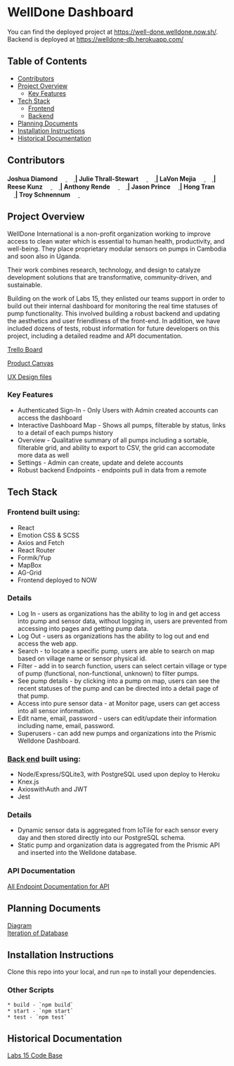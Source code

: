 # WellDone Dashboard

You can find the deployed project at https://well-done.welldone.now.sh/.
<br> Backend is deployed at https://welldone-db.herokuapp.com/ 

## Table of Contents
- [Contributors](https://github.com/labs17-WellDone/frontend_new/tree/mini-master#contributors)
- [Project Overview](https://github.com/labs17-WellDone/frontend_new/tree/mini-master#project-overview)
  - [Key Features](https://github.com/labs17-WellDone/frontend_new/tree/mini-master#key-features)
- [Tech Stack](https://github.com/labs17-WellDone/frontend_new/tree/mini-master#tech-stack)
  - [Frontend](https://github.com/labs17-WellDone/frontend_new/tree/mini-master#frontend-built-using)
  - [Backend](https://github.com/labs17-WellDone/frontend_new/tree/mini-master#back-end-built-using)
- [Planning Documents](https://github.com/labs17-WellDone/frontend_new/tree/mini-master#planning-documents)
- [Installation Instructions](https://github.com/labs17-WellDone/frontend_new/tree/mini-master#installation-instructions)
- [Historical Documentation](https://github.com/labs17-WellDone/frontend_new/tree/mini-master#historical-documentation)

## Contributors
#### Joshua Diamond [<img src="https://github.com/favicon.ico" width="15"> ](https://github.com/Josh-Diamond) [ <img src="https://static.licdn.com/sc/h/al2o9zrvru7aqj8e1x2rzsrca" width="15"> ](https://www.linkedin.com/in/josh-e-diamond/) |    Julie Thrall-Stewart [<img src="https://github.com/favicon.ico" width="15"> ](https://github.com/juliehtrallstewart) [ <img src="https://static.licdn.com/sc/h/al2o9zrvru7aqj8e1x2rzsrca" width="15"> ](https://www.linkedin.com/in/thralljulie/) |    LaVon Mejia [<img src="https://github.com/favicon.ico" width="15"> ](https://github.com/lavonmejia) [ <img src="https://static.licdn.com/sc/h/al2o9zrvru7aqj8e1x2rzsrca" width="15"> ](https://www.linkedin.com/in/lavonmejia/) |    Reese Kunz	[<img src="https://github.com/favicon.ico" width="15"> ](https://github.com/reesekunz) [ <img src="https://static.licdn.com/sc/h/al2o9zrvru7aqj8e1x2rzsrca" width="15"> ](https://www.linkedin.com/in/reesekunz/) |    Anthony Rende [<img src="https://github.com/favicon.ico" width="15"> ](https://github.com/jazz-code) [ <img src="https://static.licdn.com/sc/h/al2o9zrvru7aqj8e1x2rzsrca" width="15"> ](https://www.linkedin.com/in/anthony-rende/) |    Jason Prince [<img src="https://github.com/favicon.ico" width="15"> ](https://github.com/endersgame1977) |    Hong Tran [<img src="https://github.com/favicon.ico" width="15"> ](https://github.com/Jessiehongtran) [ <img src="https://static.licdn.com/sc/h/al2o9zrvru7aqj8e1x2rzsrca" width="15"> ](https://www.linkedin.com/in/hong-jessie-tran-35970286/) |    Troy Schnennum [<img src="https://github.com/favicon.ico" width="15"> ](https://github.com/TroySchennum) [ <img src="https://static.licdn.com/sc/h/al2o9zrvru7aqj8e1x2rzsrca" width="15"> ](https://www.linkedin.com/in/troyschennum/) 

## Project Overview

WellDone International is a non-profit organization working to improve access to clean water which is essential to human health, productivity, and well-being. They place proprietary modular sensors on pumps in Cambodia and soon also in Uganda.

Their  work combines research, technology, and design to catalyze development solutions that are transformative, community-driven, and sustainable.

Building on the work of Labs 15, they enlisted our teams support in order to build out their internal dashboard for monitoring the real time statuses of pump functionality.  This involved building a robust backend and updating the aesthetics and user friendliness of the front-end.  In addition, we have included dozens of tests, robust information for future developers on this project, including a detailed readme and API documentation.

[Trello Board](https://trello.com/b/BhNi8L2H/labs-17-welldone)

[Product Canvas](https://www.notion.so/2505aad2c6a24aa2bd68c332370bfbfc?v=fcba394b346b46f6a8c2673571dc7151)

[UX Design files](https://www.figma.com/file/VtIl2XiHAPvsDYvmdejQFc/WellDone-Hand-off)


### Key Features

- Authenticated Sign-In - Only Users with Admin created accounts can access the dashboard 
- Interactive Dashboard Map - Shows all pumps, filterable by status, links to a detail of each pumps history 
- Overview - Qualitative summary of all pumps including a sortable, filterable grid, and ability to export to CSV, the grid can accomodate more data as well   
- Settings - Admin can create, update and delete accounts
- Robust backend Endpoints - endpoints pull in data from a remote 

## Tech Stack

### Frontend built using:
- React 
- Emotion CSS & SCSS
- Axios and Fetch
- React Router
- Formik/Yup
- MapBox
- AG-Grid
- Frontend deployed to NOW
### Details
- Log In - users as organizations has the ability to log in and get access into pump and sensor data, without logging in, users are prevented from accessing into pages and getting pump data. 
- Log Out - users as organizations has the ability to log out and end access the web app. 
- Search - to locate a specific pump, users are able to search on map based on village name or sensor physical id. 
- Filter - add in to search function, users can select certain village or type of pump (functional, non-functional, unknown) to filter pumps. 
- See pump details - by clicking into a pump on map, users can see the recent statuses of the pump and can be directed into a detail page of that pump.
- Access into pure sensor data - at Monitor page, users can get access into all sensor information. 
- Edit name, email, password - users can edit/update their information including name, email, password. 
- Superusers - can add new pumps and organizations into the Prismic Welldone Dashboard.

### [Back end](https://github.com/labs17-WellDone/backend) built using:
- Node/Express/SQLite3, with PostgreSQL used upon deploy to Heroku
- Knex.js
- AxioswithAuth and JWT
- Jest
### Details
- Dynamic sensor data is aggregated from IoTile for each sensor every day and then stored directly into our PostgreSQL schema.
- Static pump and organization data is aggregated from the Prismic API and inserted into 
the Welldone database.
### API Documentation
[All Endpoint Documentation for API](https://app.swaggerhub.com/apis-docs/Jessiehongtran/well-done/1.0.0#/Organizations)


## Planning Documents
[Diagram](well-done/src/Images/appStructure.png) <br>
[Iteration of Database](https://app.dbdesigner.net/designer/schema/0-welldone_database_schema-a7343184-1ae8-49cd-83b1-3d37f142bd2e)


## Installation Instructions
Clone this repo into your local, and run `npm` to install your dependencies.

### Other Scripts

    * build - `npm build`
    * start - `npm start`
    * test - `npm test`

## Historical Documentation
[Labs 15 Code Base](https://github.com/labs17-WellDone/frontend_old)
